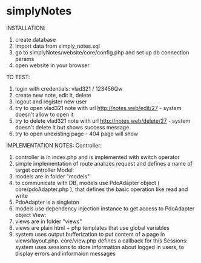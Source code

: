 # simplyNotes

INSTALLATION:
1) create database
2) import data from simply_notes.sql
3) go to simplyNotes/website/core/config.php and set up db connection params
4) open website in your browser

TO TEST:
1) login with credentials: vlad321 / 123456Qw
2) create new note, edit it, delete
3) logout and register new user
4) try to open vlad321 note with url http://notes.web/edit/27 - system doesn't allow to open it 
5) try to delete vlad321 note with url http://notes.web/delete/27  - system doesn't delete it but shows success message
6) try to open unexisting page - 404 page will show

IMPLEMENTATION NOTES:
Controller:
1) controller is in index.php and is implemented with switch operator
2) simple implementation of route analizes request and defines a name of target controller
Model:
1) models are in folder "models"
2) to communicate with DB, models use PdoAdapter object ( core/pdoAdapter.php ), that defines the basic operation like read and write
3) PdoAdapter is a singleton 
4) models use dependency injection instance to get access to PdoAdapter object
View:
1) views are in folder "views"
2) views are plain html + php templates that use global variables
3) system uses output bufferization to put content of a page in views/layout.php. core/view.php defines a callback for this
Sessions:
system uses sessions to store information about logged in users, to display errors and informaion messages
